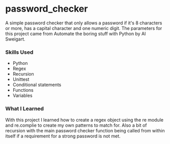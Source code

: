 # password_checker

A simple password checker that only allows a password if it's 8 characters or more,
has a capital character and one numeric digit. The parameters for this project came from Automate the boring stuff with Python
by Al Sweigart.

### Skills Used
* Python
* Regex
* Recursion
* Unittest
* Conditional statements
* Functions
* Variables
  
### What I Learned
With this project I learned how to create a regex object using the re module and re.complie to create my own patterns to match for.
Also a bit of recursion with the main password checker function being called from within itself if a requirement for a strong password
is not met.
